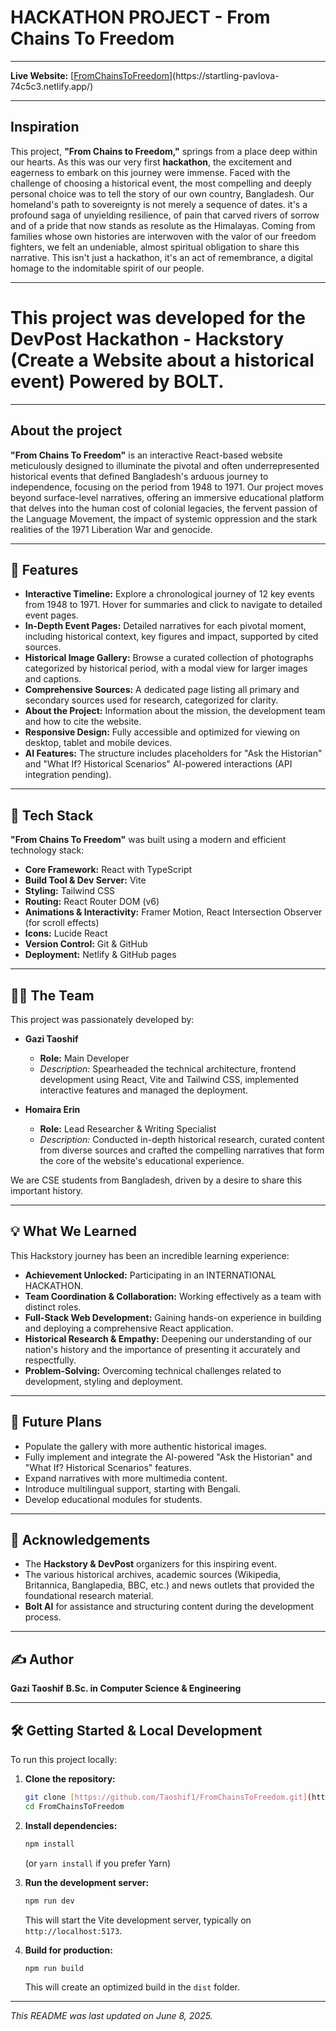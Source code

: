 # HACKATHON PROJECT - From Chains To Freedom
---

**Live Website:** [[FromChainsToFreedom]([https://fromchainstofreedom.netlify.app/](https://startling-pavlova-74c5c3.netlify.app/))](https://startling-pavlova-74c5c3.netlify.app/)

---

## Inspiration

This project, **"From Chains to Freedom,"** springs from a place deep within our hearts. As this was our very first **hackathon**, the excitement and eagerness to embark on this journey were immense. Faced with the challenge of choosing a historical event, the most compelling and deeply personal choice was to tell the story of our own country, Bangladesh. Our homeland's path to sovereignty is not merely a sequence of dates. it's a profound saga of unyielding resilience, of pain that carved rivers of sorrow and of a pride that now stands as resolute as the Himalayas. Coming from families whose own histories are interwoven with the valor of our freedom fighters, we felt an undeniable, almost spiritual obligation to share this narrative. This isn't just a hackathon, it's an act of remembrance, a digital homage to the indomitable spirit of our people.

---

# This project was developed for the **DevPost Hackathon - Hackstory (Create a Website about a historical event) Powered by BOLT**.

---

## About the project

**"From Chains To Freedom"** is an interactive React-based website meticulously designed to illuminate the pivotal and often underrepresented historical events that defined Bangladesh's arduous journey to independence, focusing on the period from 1948 to 1971. Our project moves beyond surface-level narratives, offering an immersive educational platform that delves into the human cost of colonial legacies, the fervent passion of the Language Movement, the impact of systemic oppression and the stark realities of the 1971 Liberation War and genocide.

---

## 🌟 Features

* **Interactive Timeline:** Explore a chronological journey of 12 key events from 1948 to 1971. Hover for summaries and click to navigate to detailed event pages.
* **In-Depth Event Pages:** Detailed narratives for each pivotal moment, including historical context, key figures and impact, supported by cited sources.
* **Historical Image Gallery:** Browse a curated collection of photographs categorized by historical period, with a modal view for larger images and captions.
* **Comprehensive Sources:** A dedicated page listing all primary and secondary sources used for research, categorized for clarity.
* **About the Project:** Information about the mission, the development team and how to cite the website.
* **Responsive Design:** Fully accessible and optimized for viewing on desktop, tablet and mobile devices.
* **AI Features:** The structure includes placeholders for "Ask the Historian" and "What If? Historical Scenarios" AI-powered interactions (API integration pending).

---

## 🚀 Tech Stack

**"From Chains To Freedom"** was built using a modern and efficient technology stack:

* **Core Framework:** React with TypeScript
* **Build Tool & Dev Server:** Vite
* **Styling:** Tailwind CSS
* **Routing:** React Router DOM (v6)
* **Animations & Interactivity:** Framer Motion, React Intersection Observer (for scroll effects)
* **Icons:** Lucide React
* **Version Control:** Git & GitHub
* **Deployment:** Netlify & GitHub pages

---

## 🧑‍💻 The Team

This project was passionately developed by:

* **Gazi Taoshif**
    * **Role:** Main Developer
    * *Description:* Spearheaded the technical architecture, frontend development using React, Vite and Tailwind CSS, implemented interactive features and managed the deployment.

* **Homaira Erin**
    * **Role:** Lead Researcher & Writing Specialist
    * *Description:* Conducted in-depth historical research, curated content from diverse sources and crafted the compelling narratives that form the core of the website's educational experience.

We are CSE students from Bangladesh, driven by a desire to share this important history.

---

## 💡 What We Learned

This Hackstory journey has been an incredible learning experience:

* **Achievement Unlocked:** Participating in an INTERNATIONAL HACKATHON.
* **Team Coordination & Collaboration:** Working effectively as a team with distinct roles.
* **Full-Stack Web Development:** Gaining hands-on experience in building and deploying a comprehensive React application.
* **Historical Research & Empathy:** Deepening our understanding of our nation's history and the importance of presenting it accurately and respectfully.
* **Problem-Solving:** Overcoming technical challenges related to development, styling and deployment.

---

## 🔮 Future Plans

* Populate the gallery with more authentic historical images.
* Fully implement and integrate the AI-powered "Ask the Historian" and "What If? Historical Scenarios" features.
* Expand narratives with more multimedia content.
* Introduce multilingual support, starting with Bengali.
* Develop educational modules for students.

---

## 🙏 Acknowledgements

* The **Hackstory & DevPost** organizers for this inspiring event.
* The various historical archives, academic sources (Wikipedia, Britannica, Banglapedia, BBC, etc.) and news outlets that provided the foundational research material.
* **Bolt AI** for assistance and structuring content during the development process.

---

## ✍️ Author

**Gazi Taoshif**
**B.Sc. in Computer Science & Engineering**

---

## 🛠️ Getting Started & Local Development

To run this project locally:

1.  **Clone the repository:**
    ```bash
    git clone [https://github.com/Taoshif1/FromChainsToFreedom.git](https://github.com/Taoshif1/FromChainsToFreedom.git)
    cd FromChainsToFreedom
    ```

2.  **Install dependencies:**
    ```bash
    npm install
    ```
    (or `yarn install` if you prefer Yarn)

3.  **Run the development server:**
    ```bash
    npm run dev
    ```
    This will start the Vite development server, typically on `http://localhost:5173`.

4.  **Build for production:**
    ```bash
    npm run build
    ```
    This will create an optimized build in the `dist` folder.

---

*This README was last updated on June 8, 2025.*
